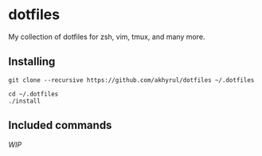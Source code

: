 dotfiles
========

My collection of dotfiles for zsh, vim, tmux, and many more.

## Installing

```
git clone --recursive https://github.com/akhyrul/dotfiles ~/.dotfiles

cd ~/.dotfiles
./install
```

## Included commands

*WIP*
